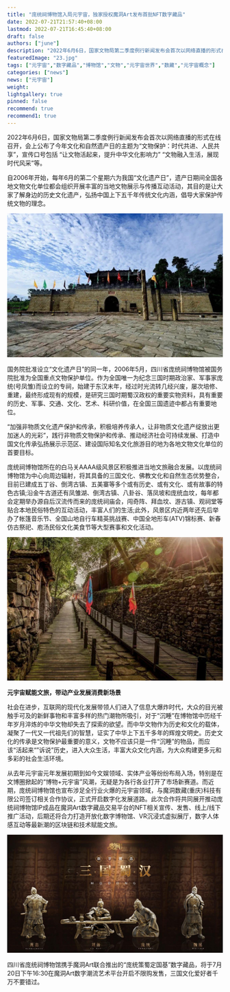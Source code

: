 ```yaml
---
title: "庞统祠博物馆入局元宇宙，独家授权魔洞Art发布首批NFT数字藏品"
date: 2022-07-21T21:57:40+08:00
lastmod: 2022-07-21T16:45:40+08:00
draft: false
authors: ["june"]
description: "2022年6月6日，国家文物局第二季度例行新闻发布会首次以网络直播的形式在线召开，会上公布了今年文化和自然遗产日的主题为“文物保护：时代共进、人民共享”，宣传口号包括 “让文物活起来，提升中华文化影响力” “文物融入生活，展现时代风采”等。"
featuredImage: "23.jpg"
tags: ["元宇宙","数字藏品","博物馆","文物","元宇宙世界","数藏","元宇宙概念"]
categories: ["news"]
news: ["元宇宙"]
weight: 
lightgallery: true
pinned: false
recommend: true
recommend1: true
---
```


2022年6月6日，国家文物局第二季度例行新闻发布会首次以网络直播的形式在线召开，会上公布了今年文化和自然遗产日的主题为“文物保护：时代共进、人民共享”，宣传口号包括 “让文物活起来，提升中华文化影响力” “文物融入生活，展现时代风采”等。

自2006年开始，每年6月的第二个星期六为我国“文化遗产日”，遗产日期间全国各地文物文化单位都会组织开展丰富的当地文物展示与传播互动活动，其目的是让大家了解身边的历史文化遗产，弘扬中国上下五千年传统文化内涵，倡导大家保护传统文物的理念。

![数字藏品](21.jpg)



国务院批准设立“文化遗产日”的同一年，2006年5月，四川省庞统祠博物馆被国务院批准为全国重点文物保护单位。作为全国唯一为纪念三国时期政治家、军事家庞统(号凤雏)而设立的专祠，始建于东汉末年，经过时光流转几经兴废，屡次培修、重建，最终形成现有的规模，是研究三国时期蜀汉政权的重要实物资料，具有重要的历史、军事、交通、文化、艺术、科研价值，在全国三国遗迹中都占有重要地位。

“加强非物质文化遗产保护和传承，积极培养传承人，让非物质文化遗产绽放出更加迷人的光彩”，践行非物质文物保护和传承、推动经济社会可持续发展、打造中国文化传承弘扬展示示范区、建设国际知名文化旅游目的地为各地文物文化单位的首要目标。

庞统祠博物馆所在的白马关AAAA级风景区积极推进当地文旅融合发展。以庞统祠博物馆为中心向周边辐射，将其具备的三国文化、佛教文化和自然生态优势整合，目前已建成五丁谷、倒湾古镇、五美寨等多个或有历史、或有文化、或有故事的特色古镇;沿金牛古道还有凤雏湖、倒湾古镇、八卦谷、落凤坡和庞统血坟，每年都会定期举办源自后汉流传而来的庞统祠庙会，闯奇阵、拜血坟、游古镇、观祠堂等贴合本地民俗特色的互动活动，丰富人们的生活;此外，风景区内近两年还先后举办了帐篷音乐节、全国山地自行车精英挑战赛、中国全地形车(ATV)锦标赛、新春仿古祭祀、庖汤民俗文化美食节等大型赛事和文化活动。

![数字藏品](22.jpg)



**元宇宙赋能文旅，带动产业发展消费新场景** 

社会在进步，互联网的现代化发展带领人们进入了信息大爆炸时代，大众的目光被触手可及的新鲜事物和丰富多样的热门潮物所吸引，对于“沉睡”在博物馆中历经千年岁月淬炼的中华文物却失去了探索的欲望。而中华文物作为历史和文化的载体，凝聚了一代又一代祖先们的智慧，证实了中华上下五千多年的辉煌文明史。历史文化的传承是文物保护最重要的意义，文物不应该只是一件“沉睡”的物品，而应该“活起来“”诉说”历史，进入大众生活，丰富大众文化内涵，为大众构建更多元和多彩的社会生活环境。

从去年元宇宙元年发展初期到如今文娱领域、实体产业等纷纷布局入场，特别是在文博圈掀起的“博物+元宇宙”风潮，无疑是为各行各业打开了市场新赛道。而近期，庞统祠博物馆也宣布涉足全行业火爆的元宇宙领域，与魔洞数藏(重庆)科技有限公司签订相关合作协议，正式开启数字化发展道路。此次合作将共同展开推动庞统祠博物馆IP成品在魔洞Art数字藏品交易平台的NFT相关宣传、发售、线上/线下推广活动，后期还将合力打造开放化数字博物馆、VR沉浸式虚拟展厅，数字人体感互动等最新潮的区块链和技术赋能文旅。

![数字藏品](23.jpg)



四川省庞统祠博物馆携手魔洞Art联合推出的“庞统策蜀定国基”数字藏品，将于7月20日下午16:30在魔洞Art数字潮流艺术平台开启不限购发售，三国文化爱好者千万不要错过。